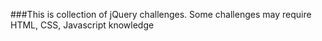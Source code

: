 ###This is collection of jQuery challenges. Some challenges may require HTML, CSS, Javascript knowledge